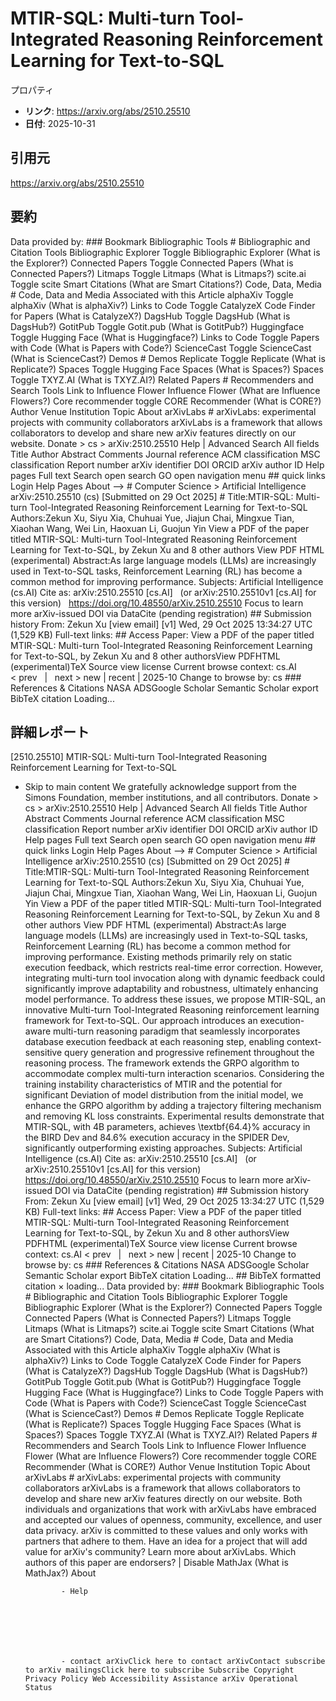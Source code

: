 # MTIR-SQL: Multi-turn Tool-Integrated Reasoning Reinforcement Learning for Text-to-SQL

プロパティ  
- **リンク**: https://arxiv.org/abs/2510.25510  
- **日付**: 2025-10-31  

## 引用元
https://arxiv.org/abs/2510.25510

## 要約
Data provided by: ### Bookmark Bibliographic Tools # Bibliographic and Citation Tools Bibliographic Explorer Toggle Bibliographic Explorer (What is the Explorer?) Connected Papers Toggle Connected Papers (What is Connected Papers?) Litmaps Toggle Litmaps (What is Litmaps?) scite.ai Toggle scite Smart Citations (What are Smart Citations?) Code, Data, Media # Code, Data and Media Associated with this Article alphaXiv Toggle alphaXiv (What is alphaXiv?) Links to Code Toggle CatalyzeX Code Finder for Papers (What is CatalyzeX?) DagsHub Toggle DagsHub (What is DagsHub?) GotitPub Toggle Gotit.pub (What is GotitPub?) Huggingface Toggle Hugging Face (What is Huggingface?) Links to Code Toggle Papers with Code (What is Papers with Code?) ScienceCast Toggle ScienceCast (What is ScienceCast?) Demos # Demos Replicate Toggle Replicate (What is Replicate?) Spaces Toggle Hugging Face Spaces (What is Spaces?) Spaces Toggle TXYZ.AI (What is TXYZ.AI?) Related Papers # Recommenders and Search Tools Link to Influence Flower Influence Flower (What are Influence Flowers?) Core recommender toggle CORE Recommender (What is CORE?) Author Venue Institution Topic About arXivLabs # arXivLabs: experimental projects with community collaborators arXivLabs is a framework that allows collaborators to develop and share new arXiv features directly on our website. Donate &gt; cs &gt; arXiv:2510.25510 Help | Advanced Search All fields Title Author Abstract Comments Journal reference ACM classification MSC classification Report number arXiv identifier DOI ORCID arXiv author ID Help pages Full text Search open search GO open navigation menu ## quick links Login Help Pages About --> # Computer Science > Artificial Intelligence arXiv:2510.25510 (cs) [Submitted on 29 Oct 2025] # Title:MTIR-SQL: Multi-turn Tool-Integrated Reasoning Reinforcement Learning for Text-to-SQL Authors:Zekun Xu, Siyu Xia, Chuhuai Yue, Jiajun Chai, Mingxue Tian, Xiaohan Wang, Wei Lin, Haoxuan Li, Guojun Yin View a PDF of the paper titled MTIR-SQL: Multi-turn Tool-Integrated Reasoning Reinforcement Learning for Text-to-SQL, by Zekun Xu and 8 other authors View PDF HTML (experimental) Abstract:As large language models (LLMs) are increasingly used in Text-to-SQL tasks, Reinforcement Learning (RL) has become a common method for improving performance. Subjects: Artificial Intelligence (cs.AI) Cite as: arXiv:2510.25510 [cs.AI] &nbsp; (or arXiv:2510.25510v1 [cs.AI] for this version) &nbsp; https://doi.org/10.48550/arXiv.2510.25510 Focus to learn more arXiv-issued DOI via DataCite (pending registration) ## Submission history From: Zekun Xu [view email] [v1] Wed, 29 Oct 2025 13:34:27 UTC (1,529 KB) Full-text links: ## Access Paper: View a PDF of the paper titled MTIR-SQL: Multi-turn Tool-Integrated Reasoning Reinforcement Learning for Text-to-SQL, by Zekun Xu and 8 other authorsView PDFHTML (experimental)TeX Source view license Current browse context: cs.AI &lt;&nbsp;prev &nbsp; | &nbsp; next&nbsp;&gt; new | recent | 2025-10 Change to browse by: cs ### References &amp; Citations NASA ADSGoogle Scholar Semantic Scholar export BibTeX citation Loading...

## 詳細レポート
[2510.25510] MTIR-SQL: Multi-turn Tool-Integrated Reasoning Reinforcement Learning for Text-to-SQL
  
  - Skip to main content We gratefully acknowledge support from the Simons Foundation, member institutions, and all contributors. Donate &gt; cs &gt; arXiv:2510.25510 Help | Advanced Search All fields Title Author Abstract Comments Journal reference ACM classification MSC classification Report number arXiv identifier DOI ORCID arXiv author ID Help pages Full text Search open search GO open navigation menu ## quick links Login Help Pages About --> # Computer Science > Artificial Intelligence arXiv:2510.25510 (cs) [Submitted on 29 Oct 2025] # Title:MTIR-SQL: Multi-turn Tool-Integrated Reasoning Reinforcement Learning for Text-to-SQL Authors:Zekun Xu, Siyu Xia, Chuhuai Yue, Jiajun Chai, Mingxue Tian, Xiaohan Wang, Wei Lin, Haoxuan Li, Guojun Yin View a PDF of the paper titled MTIR-SQL: Multi-turn Tool-Integrated Reasoning Reinforcement Learning for Text-to-SQL, by Zekun Xu and 8 other authors View PDF HTML (experimental) Abstract:As large language models (LLMs) are increasingly used in Text-to-SQL tasks, Reinforcement Learning (RL) has become a common method for improving performance. Existing methods primarily rely on static execution feedback, which restricts real-time error correction. However, integrating multi-turn tool invocation along with dynamic feedback could significantly improve adaptability and robustness, ultimately enhancing model performance. To address these issues, we propose MTIR-SQL, an innovative Multi-turn Tool-Integrated Reasoning reinforcement learning framework for Text-to-SQL. Our approach introduces an execution-aware multi-turn reasoning paradigm that seamlessly incorporates database execution feedback at each reasoning step, enabling context-sensitive query generation and progressive refinement throughout the reasoning process. The framework extends the GRPO algorithm to accommodate complex multi-turn interaction scenarios. Considering the training instability characteristics of MTIR and the potential for significant Deviation of model distribution from the initial model, we enhance the GRPO algorithm by adding a trajectory filtering mechanism and removing KL loss constraints. Experimental results demonstrate that MTIR-SQL, with 4B parameters, achieves \textbf{64.4}\% accuracy in the BIRD Dev and 84.6% execution accuracy in the SPIDER Dev, significantly outperforming existing approaches. Subjects: Artificial Intelligence (cs.AI) Cite as: arXiv:2510.25510 [cs.AI] &nbsp; (or arXiv:2510.25510v1 [cs.AI] for this version) &nbsp; https://doi.org/10.48550/arXiv.2510.25510 Focus to learn more arXiv-issued DOI via DataCite (pending registration) ## Submission history From: Zekun Xu [view email] [v1] Wed, 29 Oct 2025 13:34:27 UTC (1,529 KB) Full-text links: ## Access Paper: View a PDF of the paper titled MTIR-SQL: Multi-turn Tool-Integrated Reasoning Reinforcement Learning for Text-to-SQL, by Zekun Xu and 8 other authorsView PDFHTML (experimental)TeX Source view license Current browse context: cs.AI &lt;&nbsp;prev &nbsp; | &nbsp; next&nbsp;&gt; new | recent | 2025-10 Change to browse by: cs ### References &amp; Citations NASA ADSGoogle Scholar Semantic Scholar export BibTeX citation Loading... ## BibTeX formatted citation &times; loading... Data provided by: ### Bookmark Bibliographic Tools # Bibliographic and Citation Tools Bibliographic Explorer Toggle Bibliographic Explorer (What is the Explorer?) Connected Papers Toggle Connected Papers (What is Connected Papers?) Litmaps Toggle Litmaps (What is Litmaps?) scite.ai Toggle scite Smart Citations (What are Smart Citations?) Code, Data, Media # Code, Data and Media Associated with this Article alphaXiv Toggle alphaXiv (What is alphaXiv?) Links to Code Toggle CatalyzeX Code Finder for Papers (What is CatalyzeX?) DagsHub Toggle DagsHub (What is DagsHub?) GotitPub Toggle Gotit.pub (What is GotitPub?) Huggingface Toggle Hugging Face (What is Huggingface?) Links to Code Toggle Papers with Code (What is Papers with Code?) ScienceCast Toggle ScienceCast (What is ScienceCast?) Demos # Demos Replicate Toggle Replicate (What is Replicate?) Spaces Toggle Hugging Face Spaces (What is Spaces?) Spaces Toggle TXYZ.AI (What is TXYZ.AI?) Related Papers # Recommenders and Search Tools Link to Influence Flower Influence Flower (What are Influence Flowers?) Core recommender toggle CORE Recommender (What is CORE?) Author Venue Institution Topic About arXivLabs # arXivLabs: experimental projects with community collaborators arXivLabs is a framework that allows collaborators to develop and share new arXiv features directly on our website. Both individuals and organizations that work with arXivLabs have embraced and accepted our values of openness, community, excellence, and user data privacy. arXiv is committed to these values and only works with partners that adhere to them. Have an idea for a project that will add value for arXiv's community? Learn more about arXivLabs. Which authors of this paper are endorsers? | Disable MathJax (What is MathJax?) About

                - Help

              

            
            
              

                - contact arXivClick here to contact arXivContact subscribe to arXiv mailingsClick here to subscribe Subscribe Copyright Privacy Policy Web Accessibility Assistance arXiv Operational Status
